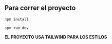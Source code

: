 ## Para correr el proyecto

`npm install`

`npm run dev`

**EL PROYECTO USA TAILWIND PARA LOS ESTILOS**
